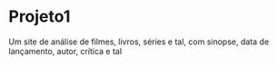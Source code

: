 # Projeto1
Um site de análise de filmes, livros, séries e tal, com sinopse, data de lançamento, autor, crítica e tal
